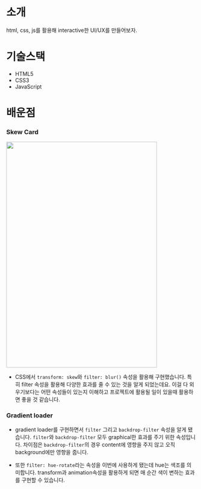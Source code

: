 # 소개

html, css, js를 활용해 interactive한 UI/UX를 만들어보자.

# 기술스택

- HTML5
- CSS3
- JavaScript

# 배운점

### Skew Card

<img src="https://user-images.githubusercontent.com/58871413/124613174-ebb2bc80-dead-11eb-96a0-895490ef3823.png" width=400 height=600 />

- CSS에서 `transform: skew`와 `filter: blur()` 속성을 활용해 구현했습니다. 특히 filter 속성을 활용해 다양한 효과를 줄 수 있는 것을 알게 되었는데요. 이걸 다 외우기보다는 어떤 속성들이 있는지 이해하고 프로젝트에 활용될 일이 있을때 활용하면 좋을 것 같습니다.

### Gradient loader

- gradient loader를 구현하면서 `filter` 그리고 `backdrop-filter` 속성을 알게 됐습니다. `filter`와 `backdrop-filter` 모두 graphical한 효과를 주기 위한 속성입니다. 차이점은 `backdrop-filter`의 경우 content에 영향을 주지 않고 오직 background에만 영향을 줍니다.

- 또한 `filter: hue-rotate`라는 속성을 이번에 사용하게 됐는데 hue는 색조를 의미합니다. transform과 animation속성을 활용하게 되면 매 순간 색이 변하는 효과를 구현할 수 있습니다.

